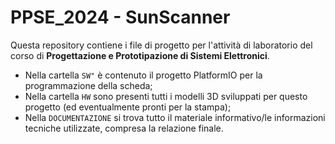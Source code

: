 # PPSE_2024 - SunScanner
Questa repository contiene i file di progetto per l'attività di laboratorio del corso di **Progettazione e Prototipazione di Sistemi Elettronici**.
* Nella cartella `SW"` è contenuto il progetto PlatformIO per la programmazione della scheda;
* Nella cartella `HW` sono presenti tutti i modelli 3D sviluppati per questo progetto (ed eventualmente pronti per la stampa);
* Nella `DOCUMENTAZIONE` si trova tutto il materiale informativo/le informazioni tecniche utilizzate, compresa la relazione finale.
